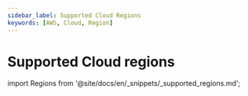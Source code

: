 ```yaml
---
sidebar_label: Supported Cloud Regions
keywords: [AWS, Cloud, Region]
---
```

# Supported Cloud regions

import Regions from '@site/docs/en/_snippets/_supported_regions.md';

<Regions />

